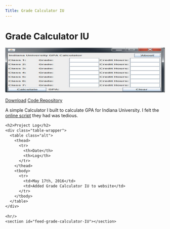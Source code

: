 ```yaml
---
Title: Grade Calculator IU
---
```


<div id="main">
  <div class="inner">
    <h1>Grade Calculator IU</h1>
    <span class="image main"><img src="./themes/phantom/images/projects/gradecalculatoriubanner.jpg" alt="" /></span>
    <p><a href="https://github.com/rmcminn/GradeCalculatorIU/releases/download/v1.0/GradeCalculatorIU.jar" class="button special icon fa-download">Download</a> <a href="https://github.com/rmcminn/GradeCalculatorIU" class="button special icon fa-github">Code Repository</a></p>
    <p>A simple Calculator I built to calculate GPA for Indiana University. I felt the <a href="http://registrar.indiana.edu/information/calculator.shtml">online script</a> they had was tedious.</p>

    <h2>Project Log</h2>
    <div class="table-wrapper">
      <table class="alt">
        <thead>
          <tr>
            <th>Date</th>
            <th>Log</th>
          </tr>
        </thead>
        <tbody>
          <tr>
            <td>May 17th, 2016</td>
            <td>Added Grade Calculator IU to website</td>
          </tr>
        </tbody>
      </table>
    </div>

    <hr/>
    <section id="feed-grade-calculator-IU"></section>
  </div>
</div>
